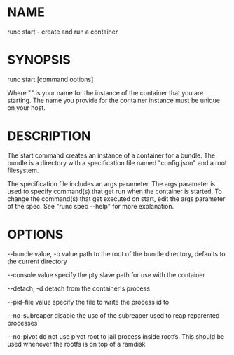 # NAME
   runc start - create and run a container

# SYNOPSIS
   runc start [command options] <container-id>

Where "<container-id>" is your name for the instance of the container that you
are starting. The name you provide for the container instance must be unique on
your host.

# DESCRIPTION
   The start command creates an instance of a container for a bundle. The bundle
is a directory with a specification file named "config.json" and a root
filesystem.

The specification file includes an args parameter. The args parameter is used
to specify command(s) that get run when the container is started. To change the
command(s) that get executed on start, edit the args parameter of the spec. See
"runc spec --help" for more explanation.

# OPTIONS
   --bundle value, -b value     path to the root of the bundle directory, defaults to the current directory

   --console value              specify the pty slave path for use with the container

   --detach, -d                 detach from the container's process

   --pid-file value             specify the file to write the process id to

   --no-subreaper               disable the use of the subreaper used to reap reparented processes

   --no-pivot                   do not use pivot root to jail process inside rootfs.  This should be used whenever the rootfs is on top of a ramdisk
